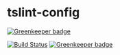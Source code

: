 # tslint-config

[![Greenkeeper badge](https://badges.greenkeeper.io/ridi/tslint-config.svg)](https://greenkeeper.io/)

[![Build Status](https://travis-ci.org/ridi/tslint-config.svg?branch=master)](https://travis-ci.org/ridi/tslint-config)
[![Greenkeeper badge](https://badges.greenkeeper.io/ridi/tslint-config.svg)](https://greenkeeper.io/)
